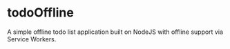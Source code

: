 # todoOffline

A simple offline todo list application built on NodeJS with offline support via Service Workers.



